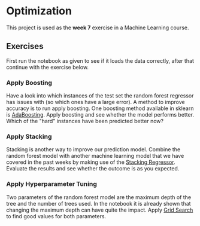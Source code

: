 # Optimization

This project is used as the **week 7** exercise in a Machine Learning course.


## Exercises

First run the notebook as given to see if it loads the data correctly, after that continue with the exercise below. 

### Apply Boosting

Have a look into which instances of the test set the random forest regressor has issues with (so which ones have a large error). A method to improve accuracy is to run apply boosting. One boosting method available in sklearn is [AdaBoosting](https://scikit-learn.org/stable/modules/generated/sklearn.ensemble.AdaBoostRegressor.html). Apply boosting and see whether the model performs better. Which of the "hard" instances have been predicted better now?

### Apply Stacking

Stacking is another way to improve our prediction model. Combine the random forest model with another machine learning model that we have covered in the past weeks by making use of the [Stacking Regressor](https://scikit-learn.org/stable/modules/generated/sklearn.ensemble.StackingRegressor.html). Evaluate the results and see whether the outcome is as you expected.

### Apply Hyperparameter Tuning

Two parameters of the random forest model are the maximum depth of the tree and the number of trees used. In the notebook it is already shown that changing the maximum depth can have quite the impact. Apply [Grid Search](https://scikit-learn.org/stable/modules/generated/sklearn.model_selection.GridSearchCV.html) to find good values for both parameters.